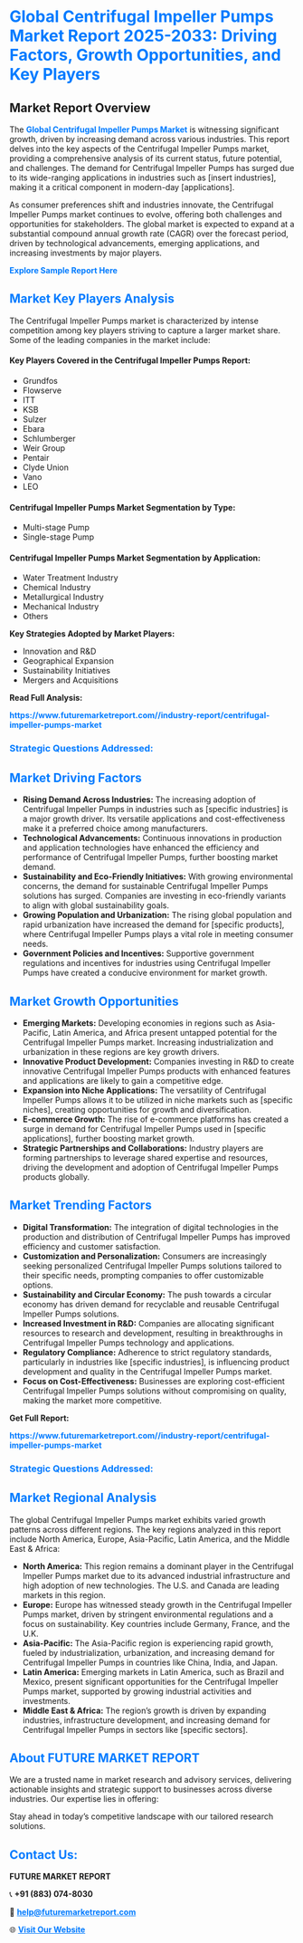 <h1 style="color: #007BFF;">Global Centrifugal Impeller Pumps Market Report 2025-2033: Driving Factors, Growth Opportunities, and Key Players</h1>

<section id="overview">
<h2>Market Report Overview</h2>
<p>The <a href="https://www.futuremarketreport.com//industry-report/centrifugal-impeller-pumps-market" style="color: #007BFF; text-decoration: none;"><strong>Global Centrifugal Impeller Pumps Market</strong></a> is witnessing significant growth, driven by increasing demand across various industries. This report delves into the key aspects of the Centrifugal Impeller Pumps market, providing a comprehensive analysis of its current status, future potential, and challenges. The demand for Centrifugal Impeller Pumps has surged due to its wide-ranging applications in industries such as [insert industries], making it a critical component in modern-day [applications].</p>
<p>As consumer preferences shift and industries innovate, the Centrifugal Impeller Pumps market continues to evolve, offering both challenges and opportunities for stakeholders. The global market is expected to expand at a substantial compound annual growth rate (CAGR) over the forecast period, driven by technological advancements, emerging applications, and increasing investments by major players.</p>
</section>

<section id="overview">
<p><a href="https://www.futuremarketreport.com//request-sample/reportId=92700" style="color: #007BFF; text-decoration: none;"><strong>Explore Sample Report Here</strong></a></p>
</section>

<section id="key-players">
<h2 style="color: #007BFF;">Market Key Players Analysis</h2>
<p>The Centrifugal Impeller Pumps market is characterized by intense competition among key players striving to capture a larger market share. Some of the leading companies in the market include:</p>
<h4>Key Players Covered in the Centrifugal Impeller Pumps Report:</h4>
<ul><li>Grundfos</li><li>Flowserve</li><li>ITT</li><li>KSB</li><li>Sulzer</li><li>Ebara</li><li>Schlumberger</li><li>Weir Group</li><li>Pentair</li><li>Clyde Union</li><li>Vano</li><li>LEO</li></ul>
<h4>Centrifugal Impeller Pumps Market Segmentation by Type:</h4>
<ul><li>Multi-stage Pump</li><li>Single-stage Pump</li></ul>

<h4>Centrifugal Impeller Pumps Market Segmentation by Application:</h4>
<ul><li>Water Treatment Industry</li><li>Chemical Industry</li><li>Metallurgical Industry</li><li>Mechanical Industry</li><li>Others</li></ul>
<p><strong>Key Strategies Adopted by Market Players:</strong></p>
<ul>
<li>Innovation and R&D</li>
<li>Geographical Expansion</li>
<li>Sustainability Initiatives</li>
<li>Mergers and Acquisitions</li>
</ul>
</section>

<section>
<p><strong>Read Full Analysis: </strong></p><a href="https://www.futuremarketreport.com//industry-report/centrifugal-impeller-pumps-market" style="color: #007BFF; text-decoration: none;"><strong>https://www.futuremarketreport.com//industry-report/centrifugal-impeller-pumps-market</strong></a>
<h3 style="color: #007BFF;">Strategic Questions Addressed:</h3>
</section>

<section id="driving-factors">
<h2 style="color: #007BFF;">Market Driving Factors</h2>
<ul>
<li><strong>Rising Demand Across Industries:</strong> The increasing adoption of Centrifugal Impeller Pumps in industries such as [specific industries] is a major growth driver. Its versatile applications and cost-effectiveness make it a preferred choice among manufacturers.</li>
<li><strong>Technological Advancements:</strong> Continuous innovations in production and application technologies have enhanced the efficiency and performance of Centrifugal Impeller Pumps, further boosting market demand.</li>
<li><strong>Sustainability and Eco-Friendly Initiatives:</strong> With growing environmental concerns, the demand for sustainable Centrifugal Impeller Pumps solutions has surged. Companies are investing in eco-friendly variants to align with global sustainability goals.</li>
<li><strong>Growing Population and Urbanization:</strong> The rising global population and rapid urbanization have increased the demand for [specific products], where Centrifugal Impeller Pumps plays a vital role in meeting consumer needs.</li>
<li><strong>Government Policies and Incentives:</strong> Supportive government regulations and incentives for industries using Centrifugal Impeller Pumps have created a conducive environment for market growth.</li>
</ul>
</section>

<section id="growth-opportunities">
<h2 style="color: #007BFF;">Market Growth Opportunities</h2>
<ul>
<li><strong>Emerging Markets:</strong> Developing economies in regions such as Asia-Pacific, Latin America, and Africa present untapped potential for the Centrifugal Impeller Pumps market. Increasing industrialization and urbanization in these regions are key growth drivers.</li>
<li><strong>Innovative Product Development:</strong> Companies investing in R&D to create innovative Centrifugal Impeller Pumps products with enhanced features and applications are likely to gain a competitive edge.</li>
<li><strong>Expansion into Niche Applications:</strong> The versatility of Centrifugal Impeller Pumps allows it to be utilized in niche markets such as [specific niches], creating opportunities for growth and diversification.</li>
<li><strong>E-commerce Growth:</strong> The rise of e-commerce platforms has created a surge in demand for Centrifugal Impeller Pumps used in [specific applications], further boosting market growth.</li>
<li><strong>Strategic Partnerships and Collaborations:</strong> Industry players are forming partnerships to leverage shared expertise and resources, driving the development and adoption of Centrifugal Impeller Pumps products globally.</li>
</ul>
</section>

<section id="trending-factors">
<h2 style="color: #007BFF;">Market Trending Factors</h2>
<ul>
<li><strong>Digital Transformation:</strong> The integration of digital technologies in the production and distribution of Centrifugal Impeller Pumps has improved efficiency and customer satisfaction.</li>
<li><strong>Customization and Personalization:</strong> Consumers are increasingly seeking personalized Centrifugal Impeller Pumps solutions tailored to their specific needs, prompting companies to offer customizable options.</li>
<li><strong>Sustainability and Circular Economy:</strong> The push towards a circular economy has driven demand for recyclable and reusable Centrifugal Impeller Pumps solutions.</li>
<li><strong>Increased Investment in R&D:</strong> Companies are allocating significant resources to research and development, resulting in breakthroughs in Centrifugal Impeller Pumps technology and applications.</li>
<li><strong>Regulatory Compliance:</strong> Adherence to strict regulatory standards, particularly in industries like [specific industries], is influencing product development and quality in the Centrifugal Impeller Pumps market.</li>
<li><strong>Focus on Cost-Effectiveness:</strong> Businesses are exploring cost-efficient Centrifugal Impeller Pumps solutions without compromising on quality, making the market more competitive.</li>
</ul>
</section>

<section>
<p><strong>Get Full Report: </strong></p><a href="https://www.futuremarketreport.com//industry-report/centrifugal-impeller-pumps-market" style="color: #007BFF; text-decoration: none;"><strong>https://www.futuremarketreport.com//industry-report/centrifugal-impeller-pumps-market</strong></a>
<h3 style="color: #007BFF;">Strategic Questions Addressed:</h3>
</section>


<section id="regional-analysis">
<h2 style="color: #007BFF;">Market Regional Analysis</h2>
<p>The global Centrifugal Impeller Pumps market exhibits varied growth patterns across different regions. The key regions analyzed in this report include North America, Europe, Asia-Pacific, Latin America, and the Middle East & Africa:</p>
<ul>
<li><strong>North America:</strong> This region remains a dominant player in the Centrifugal Impeller Pumps market due to its advanced industrial infrastructure and high adoption of new technologies. The U.S. and Canada are leading markets in this region.</li>
<li><strong>Europe:</strong> Europe has witnessed steady growth in the Centrifugal Impeller Pumps market, driven by stringent environmental regulations and a focus on sustainability. Key countries include Germany, France, and the U.K.</li>
<li><strong>Asia-Pacific:</strong> The Asia-Pacific region is experiencing rapid growth, fueled by industrialization, urbanization, and increasing demand for Centrifugal Impeller Pumps in countries like China, India, and Japan.</li>
<li><strong>Latin America:</strong> Emerging markets in Latin America, such as Brazil and Mexico, present significant opportunities for the Centrifugal Impeller Pumps market, supported by growing industrial activities and investments.</li>
<li><strong>Middle East & Africa:</strong> The region’s growth is driven by expanding industries, infrastructure development, and increasing demand for Centrifugal Impeller Pumps in sectors like [specific sectors].</li>
</ul>
</section>

<footer>
<h2 style="color: #007BFF;">About FUTURE MARKET REPORT</h2>
<p>We are a trusted name in market research and advisory services, delivering actionable insights and strategic support to businesses across diverse industries. Our expertise lies in offering:</p>

<p>Stay ahead in today’s competitive landscape with our tailored research solutions.</p>

<h2 style="color: #007BFF;">Contact Us:</h2>
<p><strong>FUTURE MARKET REPORT</strong></p>
<p>📞 <strong>+91 (883) 074-8030</strong></p>
<p>📧 <strong><a href="mailto:help@futuremarketreport.com" style="color: #007BFF;">help@futuremarketreport.com</a></strong></p>
<p>🌐 <strong><a href="https://www.futuremarketreport.com/" style="color: #007BFF;">Visit Our Website</a></strong></p>
</footer>